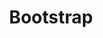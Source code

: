---
blog: https://blog.getbootstrap.com/
codehost: https://github.com/twbs/bootstrap
images:
- getbootstrap-icon.svg
- getbootstrap-ar21.svg
logohandle: getbootstrap
sort: bootstrap
tags:
- webdesign
- site_template
title: Bootstrap
twitter: https://x.com/getbootstrap
website: http://getbootstrap.com/
---